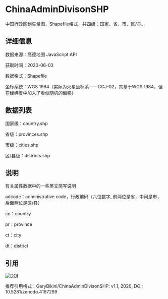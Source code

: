# ChinaAdminDivisonSHP
中国行政区划矢量图，Shapefile格式，共四级：国家、省、市、区/县。

## 详细信息
数据来源：高德地图 JavaScript API

获取时间：2020-06-03

数据格式：Shapefile

坐标系统：WGS 1984（实际为火星坐标系——GCJ-02，其基于WGS 1984，但在经纬度中加入了看似随机的偏移）


## 数据列表
国家级：country.shp

省级：provinces.shp

市级：cities.shp

区/县级：districts.shp

## 说明
有关属性数据中的一些英文简写说明

adcode：administrative code，行政编码（六位数字, 前两位是省，中间是市，后面两位是区/县）

cn：country

pr：province

ct：city

dt：district

## 引用
[![DOI](https://zenodo.org/badge/269489269.svg)](https://zenodo.org/badge/latestdoi/269489269)

推荐引用格式：GaryBikini/ChinaAdminDivisonSHP: v1.1, 2020, DOI: 10.5281/zenodo.4167299
